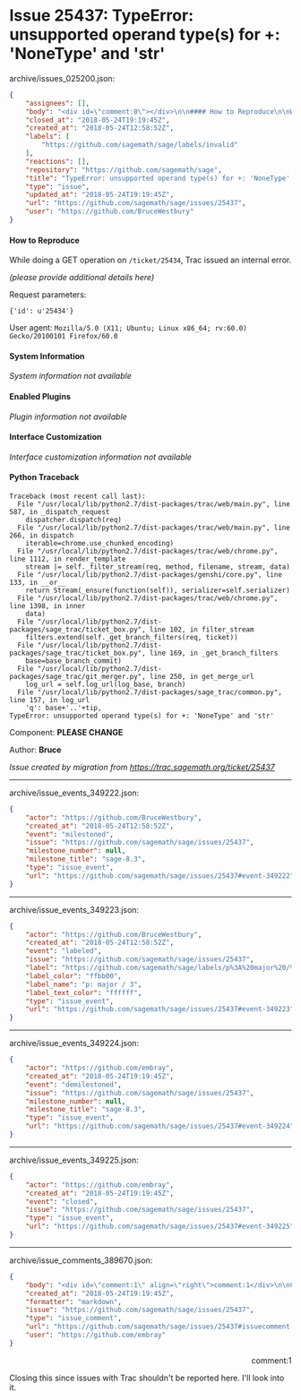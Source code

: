# Issue 25437: TypeError: unsupported operand type(s) for +: 'NoneType' and 'str'

archive/issues_025200.json:
```json
{
    "assignees": [],
    "body": "<div id=\"comment:0\"></div>\n\n#### How to Reproduce\n\nWhile doing a GET operation on `/ticket/25434`, Trac issued an internal error.\n\n*(please provide additional details here)*\n\nRequest parameters:\n\n```\n{'id': u'25434'}\n```\n\nUser agent: `Mozilla/5.0 (X11; Ubuntu; Linux x86_64; rv:60.0) Gecko/20100101 Firefox/60.0`\n\n#### System Information\n*System information not available*\n\n#### Enabled Plugins\n*Plugin information not available*\n\n#### Interface Customization\n*Interface customization information not available*\n\n#### Python Traceback\n\n```\nTraceback (most recent call last):\n  File \"/usr/local/lib/python2.7/dist-packages/trac/web/main.py\", line 587, in _dispatch_request\n    dispatcher.dispatch(req)\n  File \"/usr/local/lib/python2.7/dist-packages/trac/web/main.py\", line 266, in dispatch\n    iterable=chrome.use_chunked_encoding)\n  File \"/usr/local/lib/python2.7/dist-packages/trac/web/chrome.py\", line 1112, in render_template\n    stream |= self._filter_stream(req, method, filename, stream, data)\n  File \"/usr/local/lib/python2.7/dist-packages/genshi/core.py\", line 133, in __or__\n    return Stream(_ensure(function(self)), serializer=self.serializer)\n  File \"/usr/local/lib/python2.7/dist-packages/trac/web/chrome.py\", line 1398, in inner\n    data)\n  File \"/usr/local/lib/python2.7/dist-packages/sage_trac/ticket_box.py\", line 102, in filter_stream\n    filters.extend(self._get_branch_filters(req, ticket))\n  File \"/usr/local/lib/python2.7/dist-packages/sage_trac/ticket_box.py\", line 169, in _get_branch_filters\n    base=base_branch_commit)\n  File \"/usr/local/lib/python2.7/dist-packages/sage_trac/git_merger.py\", line 250, in get_merge_url\n    log_url = self.log_url(log_base, branch)\n  File \"/usr/local/lib/python2.7/dist-packages/sage_trac/common.py\", line 157, in log_url\n    'q': base+'..'+tip,\nTypeError: unsupported operand type(s) for +: 'NoneType' and 'str'\n```\n\nComponent: **PLEASE CHANGE**\n\nAuthor: **Bruce**\n\n_Issue created by migration from https://trac.sagemath.org/ticket/25437_\n\n",
    "closed_at": "2018-05-24T19:19:45Z",
    "created_at": "2018-05-24T12:58:52Z",
    "labels": [
        "https://github.com/sagemath/sage/labels/invalid"
    ],
    "reactions": [],
    "repository": "https://github.com/sagemath/sage",
    "title": "TypeError: unsupported operand type(s) for +: 'NoneType' and 'str'",
    "type": "issue",
    "updated_at": "2018-05-24T19:19:45Z",
    "url": "https://github.com/sagemath/sage/issues/25437",
    "user": "https://github.com/BruceWestbury"
}
```
<div id="comment:0"></div>

#### How to Reproduce

While doing a GET operation on `/ticket/25434`, Trac issued an internal error.

*(please provide additional details here)*

Request parameters:

```
{'id': u'25434'}
```

User agent: `Mozilla/5.0 (X11; Ubuntu; Linux x86_64; rv:60.0) Gecko/20100101 Firefox/60.0`

#### System Information
*System information not available*

#### Enabled Plugins
*Plugin information not available*

#### Interface Customization
*Interface customization information not available*

#### Python Traceback

```
Traceback (most recent call last):
  File "/usr/local/lib/python2.7/dist-packages/trac/web/main.py", line 587, in _dispatch_request
    dispatcher.dispatch(req)
  File "/usr/local/lib/python2.7/dist-packages/trac/web/main.py", line 266, in dispatch
    iterable=chrome.use_chunked_encoding)
  File "/usr/local/lib/python2.7/dist-packages/trac/web/chrome.py", line 1112, in render_template
    stream |= self._filter_stream(req, method, filename, stream, data)
  File "/usr/local/lib/python2.7/dist-packages/genshi/core.py", line 133, in __or__
    return Stream(_ensure(function(self)), serializer=self.serializer)
  File "/usr/local/lib/python2.7/dist-packages/trac/web/chrome.py", line 1398, in inner
    data)
  File "/usr/local/lib/python2.7/dist-packages/sage_trac/ticket_box.py", line 102, in filter_stream
    filters.extend(self._get_branch_filters(req, ticket))
  File "/usr/local/lib/python2.7/dist-packages/sage_trac/ticket_box.py", line 169, in _get_branch_filters
    base=base_branch_commit)
  File "/usr/local/lib/python2.7/dist-packages/sage_trac/git_merger.py", line 250, in get_merge_url
    log_url = self.log_url(log_base, branch)
  File "/usr/local/lib/python2.7/dist-packages/sage_trac/common.py", line 157, in log_url
    'q': base+'..'+tip,
TypeError: unsupported operand type(s) for +: 'NoneType' and 'str'
```

Component: **PLEASE CHANGE**

Author: **Bruce**

_Issue created by migration from https://trac.sagemath.org/ticket/25437_





---

archive/issue_events_349222.json:
```json
{
    "actor": "https://github.com/BruceWestbury",
    "created_at": "2018-05-24T12:58:52Z",
    "event": "milestoned",
    "issue": "https://github.com/sagemath/sage/issues/25437",
    "milestone_number": null,
    "milestone_title": "sage-8.3",
    "type": "issue_event",
    "url": "https://github.com/sagemath/sage/issues/25437#event-349222"
}
```



---

archive/issue_events_349223.json:
```json
{
    "actor": "https://github.com/BruceWestbury",
    "created_at": "2018-05-24T12:58:52Z",
    "event": "labeled",
    "issue": "https://github.com/sagemath/sage/issues/25437",
    "label": "https://github.com/sagemath/sage/labels/p%3A%20major%20/%203",
    "label_color": "ffbb00",
    "label_name": "p: major / 3",
    "label_text_color": "ffffff",
    "type": "issue_event",
    "url": "https://github.com/sagemath/sage/issues/25437#event-349223"
}
```



---

archive/issue_events_349224.json:
```json
{
    "actor": "https://github.com/embray",
    "created_at": "2018-05-24T19:19:45Z",
    "event": "demilestoned",
    "issue": "https://github.com/sagemath/sage/issues/25437",
    "milestone_number": null,
    "milestone_title": "sage-8.3",
    "type": "issue_event",
    "url": "https://github.com/sagemath/sage/issues/25437#event-349224"
}
```



---

archive/issue_events_349225.json:
```json
{
    "actor": "https://github.com/embray",
    "created_at": "2018-05-24T19:19:45Z",
    "event": "closed",
    "issue": "https://github.com/sagemath/sage/issues/25437",
    "type": "issue_event",
    "url": "https://github.com/sagemath/sage/issues/25437#event-349225"
}
```



---

archive/issue_comments_389670.json:
```json
{
    "body": "<div id=\"comment:1\" align=\"right\">comment:1</div>\n\nClosing this since issues with Trac shouldn't be reported here. I'll look into it.",
    "created_at": "2018-05-24T19:19:45Z",
    "formatter": "markdown",
    "issue": "https://github.com/sagemath/sage/issues/25437",
    "type": "issue_comment",
    "url": "https://github.com/sagemath/sage/issues/25437#issuecomment-389670",
    "user": "https://github.com/embray"
}
```

<div id="comment:1" align="right">comment:1</div>

Closing this since issues with Trac shouldn't be reported here. I'll look into it.
